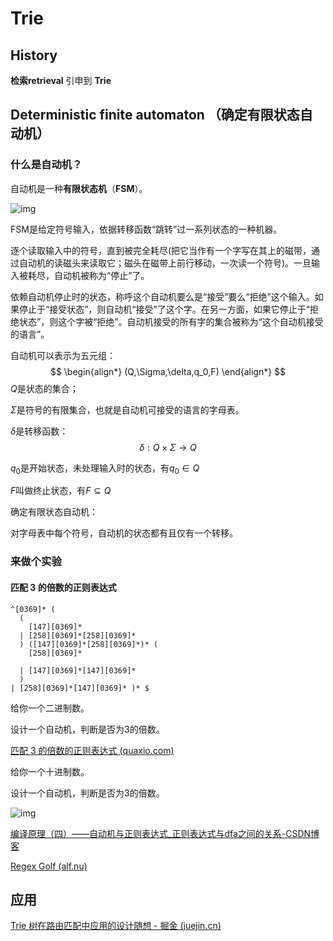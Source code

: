 # Trie

## History

**检索retrieval**   引申到 **Trie**

## Deterministic finite automaton （确定有限状态自动机）



### 什么是自动机？



自动机是一种**有限状态机**（**FSM**）。

![img](https://upload.wikimedia.org/wikipedia/commons/thumb/a/a8/Fsm_parsing_word_nice.svg/400px-Fsm_parsing_word_nice.svg.png)





FSM是给定符号输入，依据转移函数“跳转”过一系列状态的一种机器。

逐个读取输入中的符号，直到被完全耗尽(把它当作有一个字写在其上的磁带，通过自动机的读磁头来读取它；磁头在磁带上前行移动，一次读一个符号)。一旦输入被耗尽，自动机被称为“停止”了。

依赖自动机停止时的状态，称呼这个自动机要么是“接受”要么“拒绝”这个输入。如果停止于“接受状态”，则自动机“接受”了这个字。在另一方面，如果它停止于“拒绝状态”，则这个字被“拒绝”。自动机接受的所有字的集合被称为“这个自动机接受的语言”。



自动机可以表示为五元组：
$$
\begin{align*}
(Q,\Sigma,\delta,q_0,F)
\end{align*}
$$
$Q$是状态的集合；

$\Sigma$是符号的有限集合，也就是自动机可接受的语言的字母表。

$\delta$是转移函数：$$\delta : Q \times \Sigma \rightarrow Q$$

$q_0$是开始状态，未处理输入时的状态，有$q_0\in Q$

$F$叫做终止状态，有$F\subseteq Q$



确定有限状态自动机：

对字母表中每个符号，自动机的状态都有且仅有一个转移。



### 来做个实验



#### 匹配 3 的倍数的正则表达式

```
^[0369]* (
  (
    [147][0369]*
  | [258][0369]*[258][0369]*
  ) ([147][0369]*[258][0369]*)* (
    [258][0369]*
 
  | [147][0369]*[147][0369]*
  )
| [258][0369]*[147][0369]* )* $
```



给你一个二进制数。

设计一个自动机，判断是否为3的倍数。

[匹配 3 的倍数的正则表达式 (quaxio.com)](https://www.quaxio.com/triple/)



给你一个十进制数。

设计一个自动机，判断是否为3的倍数。



![img](https://imgconvert.csdnimg.cn/aHR0cHM6Ly9waWMyLnpoaW1nLmNvbS84MC9iODhjNGU3MWZmZTFiOTJlZTkyYWRiYzI1MzY1NGMzNF83MjB3LmpwZw?x-oss-process=image/format,png#pic_center)



[编译原理（四）——自动机与正则表达式_正则表达式与dfa之间的关系-CSDN博客](https://blog.csdn.net/weixin_43633784/article/details/108446358)



[Regex Golf (alf.nu)](https://alf.nu/RegexGolf?world=regex&level=r00)



## 应用

[Trie 树在路由匹配中应用的设计随想 - 掘金 (juejin.cn)](https://juejin.cn/post/7053663185638948895)
